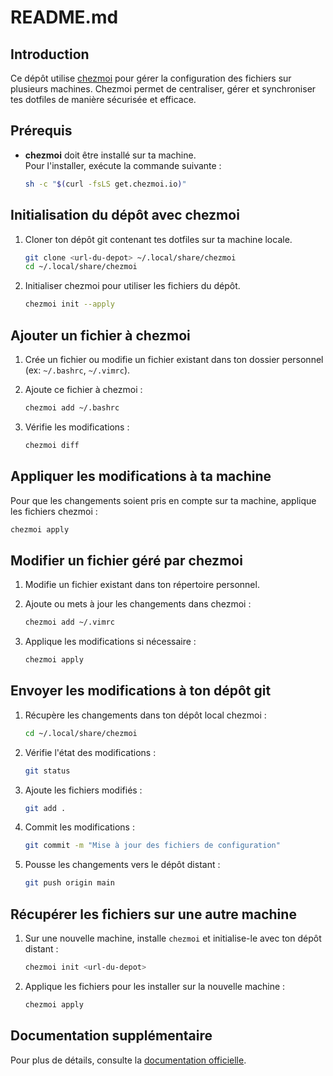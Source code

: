 # README.md

## Introduction

Ce dépôt utilise [chezmoi](https://www.chezmoi.io/) pour gérer la configuration des fichiers sur plusieurs machines. Chezmoi permet de centraliser, gérer et synchroniser tes dotfiles de manière sécurisée et efficace.

## Prérequis

- **chezmoi** doit être installé sur ta machine.  
  Pour l'installer, exécute la commande suivante :
  ```bash
  sh -c "$(curl -fsLS get.chezmoi.io)"
  ```

## Initialisation du dépôt avec chezmoi

1. Cloner ton dépôt git contenant tes dotfiles sur ta machine locale.

   ```bash
   git clone <url-du-depot> ~/.local/share/chezmoi
   cd ~/.local/share/chezmoi
   ```

2. Initialiser chezmoi pour utiliser les fichiers du dépôt.

   ```bash
   chezmoi init --apply
   ```

## Ajouter un fichier à chezmoi

1. Crée un fichier ou modifie un fichier existant dans ton dossier personnel (ex: `~/.bashrc`, `~/.vimrc`).

2. Ajoute ce fichier à chezmoi :

   ```bash
   chezmoi add ~/.bashrc
   ```

3. Vérifie les modifications :

   ```bash
   chezmoi diff
   ```

## Appliquer les modifications à ta machine

Pour que les changements soient pris en compte sur ta machine, applique les fichiers chezmoi :

```bash
chezmoi apply
```

## Modifier un fichier géré par chezmoi

1. Modifie un fichier existant dans ton répertoire personnel.

2. Ajoute ou mets à jour les changements dans chezmoi :

   ```bash
   chezmoi add ~/.vimrc
   ```

3. Applique les modifications si nécessaire :

   ```bash
   chezmoi apply
   ```

## Envoyer les modifications à ton dépôt git

1. Récupère les changements dans ton dépôt local chezmoi :

   ```bash
   cd ~/.local/share/chezmoi
   ```

2. Vérifie l'état des modifications :

   ```bash
   git status
   ```

3. Ajoute les fichiers modifiés :

   ```bash
   git add .
   ```

4. Commit les modifications :

   ```bash
   git commit -m "Mise à jour des fichiers de configuration"
   ```

5. Pousse les changements vers le dépôt distant :

   ```bash
   git push origin main
   ```

## Récupérer les fichiers sur une autre machine

1. Sur une nouvelle machine, installe `chezmoi` et initialise-le avec ton dépôt distant :

   ```bash
   chezmoi init <url-du-depot>
   ```

2. Applique les fichiers pour les installer sur la nouvelle machine :

   ```bash
   chezmoi apply
   ```

## Documentation supplémentaire

Pour plus de détails, consulte la [documentation officielle](https://www.chezmoi.io/docs/).
